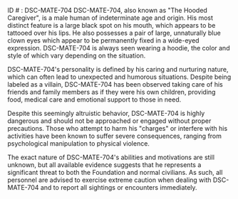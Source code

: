 ID # : DSC-MATE-704
DSC-MATE-704, also known as "The Hooded Caregiver", is a male human of indeterminate age and origin. His most distinct feature is a large black spot on his mouth, which appears to be tattooed over his lips. He also possesses a pair of large, unnaturally blue clown eyes which appear to be permanently fixed in a wide-eyed expression. DSC-MATE-704 is always seen wearing a hoodie, the color and style of which vary depending on the situation.

DSC-MATE-704's personality is defined by his caring and nurturing nature, which can often lead to unexpected and humorous situations. Despite being labeled as a villain, DSC-MATE-704 has been observed taking care of his friends and family members as if they were his own children, providing food, medical care and emotional support to those in need.

Despite this seemingly altruistic behavior, DSC-MATE-704 is highly dangerous and should not be approached or engaged without proper precautions. Those who attempt to harm his "charges" or interfere with his activities have been known to suffer severe consequences, ranging from psychological manipulation to physical violence.

The exact nature of DSC-MATE-704's abilities and motivations are still unknown, but all available evidence suggests that he represents a significant threat to both the Foundation and normal civilians. As such, all personnel are advised to exercise extreme caution when dealing with DSC-MATE-704 and to report all sightings or encounters immediately.